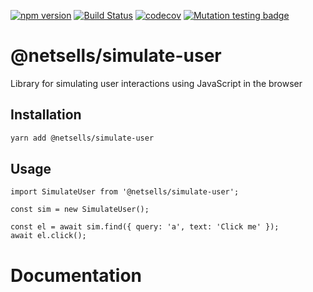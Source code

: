 [![npm version](https://badge.fury.io/js/%40netsells%2Fsimulate-user.svg)](https://badge.fury.io/js/%40netsells%2Fsimulate-user)
[![Build Status](https://travis-ci.org/netsells/simulate-user.svg?branch=master)](https://travis-ci.org/netsells/simulate-user)
[![codecov](https://codecov.io/gh/netsells/simulate-user/branch/master/graph/badge.svg)](https://codecov.io/gh/netsells/simulate-user)
[![Mutation testing badge](https://badge.stryker-mutator.io/github.com/netsells/simulate-user/master)](https://stryker-mutator.github.io)

# @netsells/simulate-user

Library for simulating user interactions using JavaScript in the browser

## Installation

```bash
yarn add @netsells/simulate-user
```

## Usage

```
import SimulateUser from '@netsells/simulate-user';

const sim = new SimulateUser();

const el = await sim.find({ query: 'a', text: 'Click me' });
await el.click();
```

# Documentation

